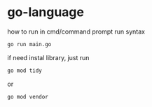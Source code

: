 # go-language
how to run
in cmd/command prompt run syntax 
```bash
go run main.go
```
if need instal library, just run
```bash
go mod tidy
```
or
```bash
go mod vendor
```
